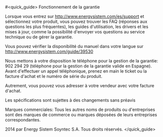 #<quick_guide> Fonctionnement de la garantie

Lorsque vous entrez sur http://www.energysistem.com/es/support et sélectionnez votre produit, vous pouvez trouver les FAQ (réponses aux questions les plus fréquentes), les guides d'utilisation, les drivers et les mises à jour, comme la possibilité d'envoyer vos questions au service technique ou de gérer la garantie.

Vous pouvez vérifier la disponibilité du manuel dans votre langue sur http://www.energysistem.com/guide/39530

Nous mettons à votre disposition le  téléphone pour la gestion de la garantie: 902 294 29 (téléphone pour la gestion de la garantie valide en Espagne). Avant d'effectuer un appel téléphonique, prenez en main le ticket ou la facture d'achat et le numéro de série du produit.

Autrement, vous pouvez vous adresser à votre vendeur avec votre facture d'achat.

Les spécifications sont sujettes à des changements sans préavis

Marques commerciales: Tous les autres noms de produits ou d'entreprises sont des marques de commerce ou marques déposées de leurs entreprises correspondantes.

2014 par Energy Sistem Soyntec S.A. Tous droits réservés.
</quick_guide>
